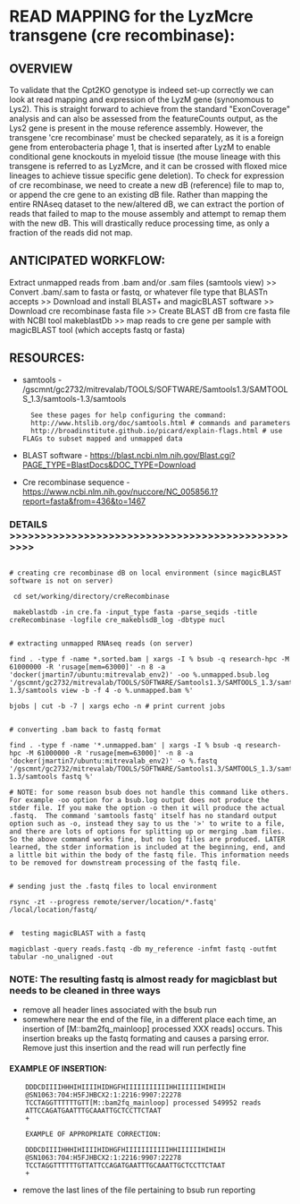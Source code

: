 

# READ MAPPING for the LyzMcre transgene (cre recombinase):

## OVERVIEW
To validate that the Cpt2KO genotype is indeed set-up correctly we can look at read mapping and expression of the LyzM gene (synonomous to Lys2). This is straight forward to achieve from the standard "ExonCoverage" analysis and can also be assessed from the featureCounts output, as the Lys2 gene is present in the mouse reference assembly. However, the transgene 'cre recombinase' must be checked separately, as it is a foreign gene from enterobacteria phage 1, that is inserted after LyzM to enable conditional gene knockouts in myeloid tissue (the mouse lineage with this transgene is referred to as LyzMcre, and it can be crossed with floxed mice lineages to achieve tissue specific gene deletion). To check for expression of cre recombinase, we need to create a new dB (reference) file to map to, or append the cre gene to an existing dB file. Rather than mapping the entire RNAseq dataset to the new/altered dB, we can extract the portion of reads that failed to map to the mouse assembly and attempt to remap them with the new dB. This will drastically reduce processing time, as only a fraction of the reads did not map.

## ANTICIPATED WORKFLOW:

Extract unmapped reads from .bam and/or .sam files (samtools view) >>
Convert .bam/.sam to fasta or fastq, or whatever file type that BLASTn accepts >>
Download and install BLAST+ and magicBLAST software >>
Download cre recombinase fasta file >>
Create BLAST dB from cre fasta file with NCBI tool makeblastDb >>
map reads to cre gene per sample with magicBLAST tool (which accepts fastq or fasta)

## RESOURCES:
* samtools - /gscmnt/gc2732/mitrevalab/TOOLS/SOFTWARE/Samtools1.3/SAMTOOLS_1.3/samtools-1.3/samtools

		See these pages for help configuring the command:
		http://www.htslib.org/doc/samtools.html # commands and parameters
		http://broadinstitute.github.io/picard/explain-flags.html # use FLAGs to subset mapped and unmapped data
		

* BLAST software - https://blast.ncbi.nlm.nih.gov/Blast.cgi?PAGE_TYPE=BlastDocs&DOC_TYPE=Download

* Cre recombinase sequence - https://www.ncbi.nlm.nih.gov/nuccore/NC_005856.1?report=fasta&from=436&to=1467



### DETAILS >>>>>>>>>>>>>>>>>>>>>>>>>>>>>>>>>>>>>>>>>>>>>>>>>

```bashscript

# creating cre recombinase dB on local environment (since magicBLAST software is not on server) 
 
 cd set/working/directory/creRecombinase
 
 makeblastdb -in cre.fa -input_type fasta -parse_seqids -title creRecombinase -logfile cre_makeblsdB_log -dbtype nucl


# extracting unmapped RNAseq reads (on server)
  
find . -type f -name *.sorted.bam | xargs -I % bsub -q research-hpc -M 61000000 -R 'rusage[mem=63000]' -n 8 -a 'docker(jmartin7/ubuntu:mitrevalab_env2)' -oo %.unmapped.bsub.log '/gscmnt/gc2732/mitrevalab/TOOLS/SOFTWARE/Samtools1.3/SAMTOOLS_1.3/samtools-1.3/samtools view -b -f 4 -o %.unmapped.bam %'

bjobs | cut -b -7 | xargs echo -n # print current jobs


# converting .bam back to fastq format
  
find . -type f -name '*.unmapped.bam' | xargs -I % bsub -q research-hpc -M 61000000 -R 'rusage[mem=63000]' -n 8 -a 'docker(jmartin7/ubuntu:mitrevalab_env2)' -o %.fastq '/gscmnt/gc2732/mitrevalab/TOOLS/SOFTWARE/Samtools1.3/SAMTOOLS_1.3/samtools-1.3/samtools fastq %'

# NOTE: for some reason bsub does not handle this command like others. For example -oo option for a bsub.log output does not produce the stder file. If you make the option -o then it will produce the actual .fastq.  The command 'samtools fastq' itself has no standard output option such as -o, instead they say to us the '>' to write to a file, and there are lots of options for splitting up or merging .bam files. So the above command works fine, but no log files are produced. LATER learned, the stder information is included at the beginning, end, and a little bit within the body of the fastq file. This information needs to be removed for downstream processing of the fastq file.


# sending just the .fastq files to local environment
  
rsync -zt --progress remote/server/location/*.fastq' /local/location/fastq/
  

#  testing magicBLAST with a fastq
  
magicblast -query reads.fastq -db my_reference -infmt fastq -outfmt tabular -no_unaligned -out 
```

 ### NOTE: The resulting fastq is almost ready for magicblast but needs to be cleaned in three ways
* remove all header lines associated with the bsub run
* somewhere near the end of the file, in a different place each time, an insertion of [M::bam2fq_mainloop] processed XXX reads] occurs. This insertion breaks up the fastq formating and causes a parsing error. Remove just this insertion and the read will run perfectly fine
		
#### EXAMPLE OF INSERTION:
		
		DDDCDIIIIHHHIHIIIIHIDHGFHIIIIIIIIIIIHHIIIIIIHIHIIH
		@SN1063:704:H5FJHBCX2:1:2216:9907:22278
		TCCTAGGTTTTTTGTT[M::bam2fq_mainloop] processed 549952 reads
		ATTCCAGATGAATTTGCAAATTGCTCCTTCTAAT
		+
		
		EXAMPLE OF APPROPRIATE CORRECTION:
		
		DDDCDIIIIHHHIHIIIIHIDHGFHIIIIIIIIIIIHHIIIIIIHIHIIH
		@SN1063:704:H5FJHBCX2:1:2216:9907:22278
		TCCTAGGTTTTTTGTTATTCCAGATGAATTTGCAAATTGCTCCTTCTAAT
		+
		
* remove the last lines of the file pertaining to bsub run reporting

